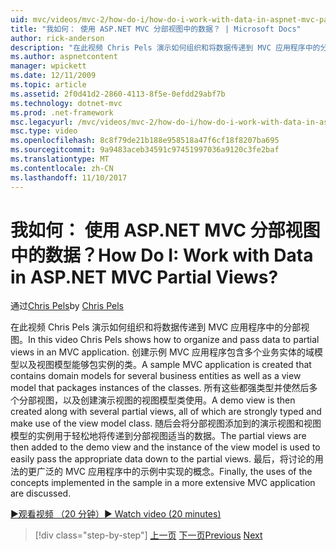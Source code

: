 ```yaml
---
uid: mvc/videos/mvc-2/how-do-i/how-do-i-work-with-data-in-aspnet-mvc-partial-views
title: "我如何： 使用 ASP.NET MVC 分部视图中的数据？ | Microsoft Docs"
author: rick-anderson
description: "在此视频 Chris Pels 演示如何组织和将数据传递到 MVC 应用程序中的分部视图。 创建包含域示例 MVC 应用程序..."
ms.author: aspnetcontent
manager: wpickett
ms.date: 12/11/2009
ms.topic: article
ms.assetid: 2f0d41d2-2860-4113-8f5e-0efdd29abf7b
ms.technology: dotnet-mvc
ms.prod: .net-framework
msc.legacyurl: /mvc/videos/mvc-2/how-do-i/how-do-i-work-with-data-in-aspnet-mvc-partial-views
msc.type: video
ms.openlocfilehash: 8c8f79de21b188e958518a47f6cf18f8207ba695
ms.sourcegitcommit: 9a9483aceb34591c97451997036a9120c3fe2baf
ms.translationtype: MT
ms.contentlocale: zh-CN
ms.lasthandoff: 11/10/2017
---
```

<a name="how-do-i-work-with-data-in-aspnet-mvc-partial-views"></a><span data-ttu-id="4c093-105">我如何： 使用 ASP.NET MVC 分部视图中的数据？</span><span class="sxs-lookup"><span data-stu-id="4c093-105">How Do I: Work with Data in ASP.NET MVC Partial Views?</span></span>
====================
<span data-ttu-id="4c093-106">通过[Chris Pels](https://twitter.com/chrispels)</span><span class="sxs-lookup"><span data-stu-id="4c093-106">by [Chris Pels](https://twitter.com/chrispels)</span></span>

<span data-ttu-id="4c093-107">在此视频 Chris Pels 演示如何组织和将数据传递到 MVC 应用程序中的分部视图。</span><span class="sxs-lookup"><span data-stu-id="4c093-107">In this video Chris Pels shows how to organize and pass data to partial views in an MVC application.</span></span> <span data-ttu-id="4c093-108">创建示例 MVC 应用程序包含多个业务实体的域模型以及视图模型能够包实例的类。</span><span class="sxs-lookup"><span data-stu-id="4c093-108">A sample MVC application is created that contains domain models for several business entities as well as a view model that packages instances of the classes.</span></span> <span data-ttu-id="4c093-109">所有这些都强类型并使然后多个分部视图，以及创建演示视图的视图模型类使用。</span><span class="sxs-lookup"><span data-stu-id="4c093-109">A demo view is then created along with several partial views, all of which are strongly typed and make use of the view model class.</span></span> <span data-ttu-id="4c093-110">随后会将分部视图添加到的演示视图和视图模型的实例用于轻松地将传递到分部视图适当的数据。</span><span class="sxs-lookup"><span data-stu-id="4c093-110">The partial views are then added to the demo view and the instance of the view model is used to easily pass the appropriate data down to the partial views.</span></span> <span data-ttu-id="4c093-111">最后，将讨论的用法的更广泛的 MVC 应用程序中的示例中实现的概念。</span><span class="sxs-lookup"><span data-stu-id="4c093-111">Finally, the uses of the concepts implemented in the sample in a more extensive MVC application are discussed.</span></span>

[<span data-ttu-id="4c093-112">&#9654;观看视频 （20 分钟）</span><span class="sxs-lookup"><span data-stu-id="4c093-112">&#9654; Watch video (20 minutes)</span></span>](https://channel9.msdn.com/Blogs/ASP-NET-Site-Videos/how-do-i-work-with-data-in-aspnet-mvc-partial-views)

>[!div class="step-by-step"]
<span data-ttu-id="4c093-113">[上一页](how-do-i-return-json-formatted-data-for-an-ajax-call-in-an-aspnet-mvc-web-application.md)
[下一页](how-do-i-implement-view-models-to-manage-data-for-aspnet-mvc-views.md)</span><span class="sxs-lookup"><span data-stu-id="4c093-113">[Previous](how-do-i-return-json-formatted-data-for-an-ajax-call-in-an-aspnet-mvc-web-application.md)
[Next](how-do-i-implement-view-models-to-manage-data-for-aspnet-mvc-views.md)</span></span>
